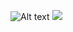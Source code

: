 ![Alt text](https://1n0t.github.io/images/global/logoInicial_animated.svg)
<img src="https://1n0t.github.io/images/global/logoInicial_animated.svg">
